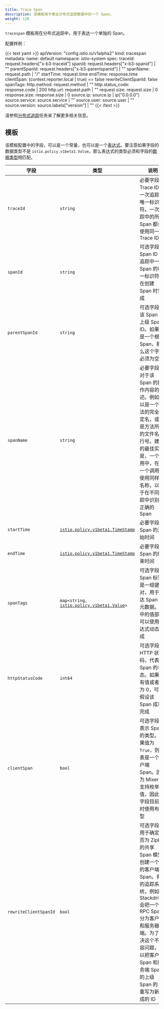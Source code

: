 ```yaml
---
title: Trace Span
description: 该模板用于表达分布式追踪数据中的一个 Span。
weight: 120
---
```

`tracespan` 模板用在分布式追踪中，用于表达一个单独的 Span。

配置样例：

{{< text yaml >}}
apiVersion: "config.istio.io/v1alpha2"
kind: tracespan
metadata:
  name: default
  namespace: istio-system
spec:
  traceId: request.headers["x-b3-traceid"]
  spanId: request.headers["x-b3-spanid"] | ""
  parentSpanId: request.headers["x-b3-parentspanid"] | ""
  spanName: request.path | "/"
  startTime: request.time
  endTime: response.time
  clientSpan: (context.reporter.local | true) == false
  rewriteClientSpanId: false
  spanTags:
    http.method: request.method | ""
    http.status_code: response.code | 200
    http.url: request.path | ""
    request.size: request.size | 0
    response.size: response.size | 0
    source.ip: source.ip | ip("0.0.0.0")
    source.service: source.service | ""
    source.user: source.user | ""
    source.version: source.labels["version"] | ""
{{< /text >}}

请参照[分布式追踪](/zh/docs/tasks/telemetry/distributed-tracing/)任务来了解更多相关信息。

## 模板

该模板配置中的字段，可以是一个常量，也可以是一个[表达式](/zh/docs/reference//config/policy-and-telemetry/expression-language/)。要注意如果字段的数据类型不是 `istio.policy.v1beta1.Value`，那么表达式的类型必须和字段的[数据类型](/zh/docs/reference/config/policy-and-telemetry/expression-language/#类型检查)相匹配。

|字段|类型|说明|
|---|---|---|
|`traceId`|`string`|必要字段。Trace ID 是一次追踪的唯一标识符。一次追踪中的所有 Span 都会使用同一个 Trace ID|
|`spanId`|`string`|可选字段。Span ID 是追踪中一个 Span 的唯一标识符，在创建 Span 时生成|
|`parentSpanId`|`string`|可选字段。该 Span 的上级 Span ID。如果这是一个根级 Span，那么这个字段必须为空|
|`spanName`|`string`|必要字段。对于该 Span 的操作内容的描述。例如可以是一个方法的完全限定名，或者是方法所在的文件名和行号。建议的最佳实践是，一个应用中，在同一个调用点使用同样的名称，以便于在不同追踪中识别出正确的 Span|
|`startTime`|[`istio.policy.v1beta1.TimeStamp`](/docs/reference/config/policy-and-telemetry/istio.policy.v1beta1/#TimeStamp)|必要字段：Span 的开始时间|
|`endTime`|[`istio.policy.v1beta1.TimeStamp`](/docs/reference/config/policy-and-telemetry/istio.policy.v1beta1/#TimeStamp)|必要字段：Span 的结束时间|
|`spanTags`|`map<string,` [`istio.policy.v1beta1.Value`](/docs/reference/config/policy-and-telemetry/istio.policy.v1beta1/#Value)`>`|可选字段。Span 标签是一组键值对，用于表达 Span 的元数据。其中的值部分可以使用表达式动态生成|
|`httpStatusCode`|`int64`|可选字段。HTTP 状态码，代表 Span 的状态。如果没有值或者值为 0，可以假设该 Span 成功完成|
|`clientSpan`|`bool`|可选字段。表示 Span 的类型。如果值为 `True`，则代表是一个客户端 Span。因为 Mixer 不支持枚举值，因此该字段目前临时使用布尔型|
|`rewriteClientSpanId`|`bool`|可选字段。用于确定是否为 Zipkin 的共享 Span 模型创建一个新的客户端 Span。有的追踪系统，例如 Stackdriver 会把一个 RPC Span 分为客户端和服务器端。为了解决这个不兼容问题，可以把客户端 Span 和服务端 Span 的上级 Span 的 ID 重写为新生成的 ID|

